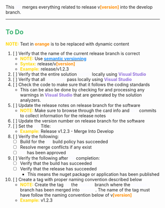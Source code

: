 This <span style="color:ghostwhite;font-weight:bold">PR</span> merges everything related to release v<span style="color:darkorange;font-weight:bold">[version]</span> into the develop branch.

---

## <span style="color:mediumseagreen;font-weight:bold">To Do</span>
<span style="color:gold;font-weight:bold">NOTE:</span> Text in <span style="color:darkorange;font-weight:bold">orange</span> is to be replaced with dynamic content

1. [ ] Verify that the name of the current release branch is correct
	* <span style="color:gold;font-weight:bold">NOTE:</span> Use [<span style="color:dodgerblue;font-weight:bold">semantic versioning</span>](https://semver.org/)
	* <span style="color:gold;font-weight:bold">Syntax:</span> release/v<span style="color:darkorange;font-weight:bold">[version]</span>
	* <span style="color:gold;font-weight:bold">Example:</span> release/v1.2.3
2. [ ] Verify that the entire solution <span style="color:ghostwhite;font-weight:bold">builds</span> locally using <span style="color:mediumpurple;font-weight:bold;font-weight:bold">Visual Studio</span>
3. [ ] Verify that all <span style="color:ghostwhite;font-weight:bold">unit tests</span> pass locally using <span style="color:mediumpurple;font-weight:bold;font-weight:bold">Visual Studio</span>
4. [ ] Check the code to make sure that it follows the coding standards
   * This can be also be done by checking for and processing any warnings in <span style="color:mediumpurple;font-weight:bold">Visual Studio</span> that are generated by the solution analyzers.
5. [ ] Update the release notes on release branch for the software
	* <span style="color:gold;font-weight:bold">NOTE:</span> Make sure to browse through the card info and <span style="color:ghostwhite;font-weight:bold">GIT</span> commits to collect information for the release notes
6. [ ] Update the version number on release branch for the software
7. [ ] Set the <span style="color:ghostwhite;font-weight:bold">PR</span> Title:
   * <span style="color:gold;font-weight:bold">Example:</span> Release v1.2.3 - Merge Into Develop
8. [ ]  Verify the following:
   * [ ] Build for the <span style="color:ghostwhite;font-weight:bold">PR</span> build policy has succeeded
   * [ ] Resolve merge conflicts if any exist
   * [ ] <span style="color:ghostwhite;font-weight:bold">PR</span> has been approved
9.  [ ] Verify the following after <span style="color:ghostwhite;font-weight:bold">PR</span> completion:
    * [ ] Verify that the build has succeeded
    * [ ] Verify that the release has succeeded
      * This means the nuget package or application has been published
10. [ ] Create a tag with proper naming convention described below
	* <span style="color:gold;font-weight:bold">NOTE:</span> Create the tag <span style="color:ghostwhite;font-weight:bold">on</span> the <span style="color:ghostwhite;font-weight:bold">master</span> branch where the <span style="color:ghostwhite;font-weight:bold">release</span> branch has been merged into <span style="color:ghostwhite;font-weight:bold">master</span>. The name of the tag must have follow the naming convention below of v<span style="color:darkorange;font-weight:bold">[version]</span>
    * <span style="color:gold;font-weight:bold">Example:</span>  v1.2.3


